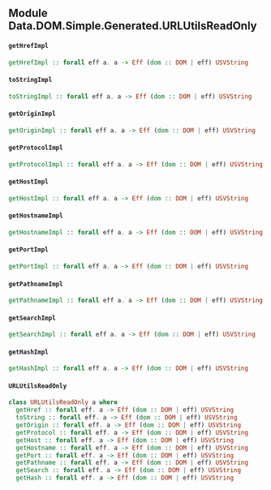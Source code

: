 ## Module Data.DOM.Simple.Generated.URLUtilsReadOnly

#### `getHrefImpl`

``` purescript
getHrefImpl :: forall eff a. a -> Eff (dom :: DOM | eff) USVString
```

#### `toStringImpl`

``` purescript
toStringImpl :: forall eff a. a -> Eff (dom :: DOM | eff) USVString
```

#### `getOriginImpl`

``` purescript
getOriginImpl :: forall eff a. a -> Eff (dom :: DOM | eff) USVString
```

#### `getProtocolImpl`

``` purescript
getProtocolImpl :: forall eff a. a -> Eff (dom :: DOM | eff) USVString
```

#### `getHostImpl`

``` purescript
getHostImpl :: forall eff a. a -> Eff (dom :: DOM | eff) USVString
```

#### `getHostnameImpl`

``` purescript
getHostnameImpl :: forall eff a. a -> Eff (dom :: DOM | eff) USVString
```

#### `getPortImpl`

``` purescript
getPortImpl :: forall eff a. a -> Eff (dom :: DOM | eff) USVString
```

#### `getPathnameImpl`

``` purescript
getPathnameImpl :: forall eff a. a -> Eff (dom :: DOM | eff) USVString
```

#### `getSearchImpl`

``` purescript
getSearchImpl :: forall eff a. a -> Eff (dom :: DOM | eff) USVString
```

#### `getHashImpl`

``` purescript
getHashImpl :: forall eff a. a -> Eff (dom :: DOM | eff) USVString
```

#### `URLUtilsReadOnly`

``` purescript
class URLUtilsReadOnly a where
  getHref :: forall eff. a -> Eff (dom :: DOM | eff) USVString
  toString :: forall eff. a -> Eff (dom :: DOM | eff) USVString
  getOrigin :: forall eff. a -> Eff (dom :: DOM | eff) USVString
  getProtocol :: forall eff. a -> Eff (dom :: DOM | eff) USVString
  getHost :: forall eff. a -> Eff (dom :: DOM | eff) USVString
  getHostname :: forall eff. a -> Eff (dom :: DOM | eff) USVString
  getPort :: forall eff. a -> Eff (dom :: DOM | eff) USVString
  getPathname :: forall eff. a -> Eff (dom :: DOM | eff) USVString
  getSearch :: forall eff. a -> Eff (dom :: DOM | eff) USVString
  getHash :: forall eff. a -> Eff (dom :: DOM | eff) USVString
```


